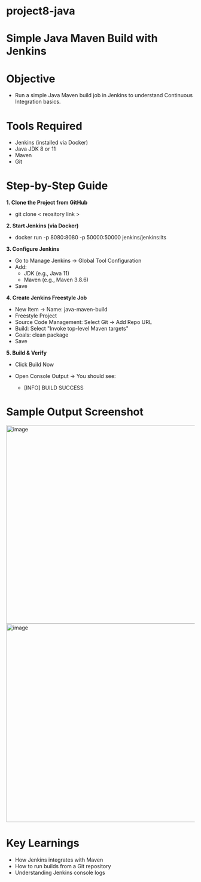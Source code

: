 # project8-java

# Simple Java Maven Build with Jenkins

# Objective

- Run a simple Java Maven build job in Jenkins to understand Continuous Integration basics.

# Tools Required

- Jenkins (installed via Docker)
- Java JDK 8 or 11
- Maven
- Git

# Step-by-Step Guide

**1. Clone the Project from GitHub**

 - git clone < reository link >

**2. Start Jenkins (via Docker)**

- docker run -p 8080:8080 -p 50000:50000 jenkins/jenkins:lts

**3. Configure Jenkins**

- Go to Manage Jenkins → Global Tool Configuration
- Add:
  - JDK (e.g., Java 11)
  - Maven (e.g., Maven 3.8.6)
- Save

**4. Create Jenkins Freestyle Job**

- New Item → Name: java-maven-build
- Freestyle Project
- Source Code Management: Select Git → Add Repo URL
- Build: Select "Invoke top-level Maven targets"
- Goals: clean package
- Save

**5. Build & Verify**
 
- Click Build Now
- Open Console Output → You should see:

  - [INFO] BUILD SUCCESS

# Sample Output Screenshot

<img width="940" height="529" alt="image" src="https://github.com/user-attachments/assets/8fd9736a-5b82-46e4-8f93-cf96fab9683b" />

<img width="940" height="529" alt="image" src="https://github.com/user-attachments/assets/c348a998-1c5d-4e66-b08c-f1d42fade068" />


# Key Learnings

- How Jenkins integrates with Maven
- How to run builds from a Git repository
- Understanding Jenkins console logs
